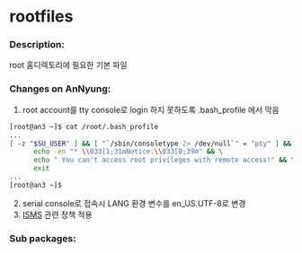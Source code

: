 # rootfiles

### Description:
root 홈디렉토리에 필요한 기본 파일

### Changes on AnNyung:
1. root account를 tty console로 login 하지 못하도록 .bash_profile 에서 막음

  ```bash
[root@an3 ~]$ cat /root/.bash_profile
...
[ -z "$SU_USER" ] && [ "`/sbin/consoletype 2> /dev/null`" = "pty" ] && \
        echo -en "* \\033[1;31mNotice:\\033[0;39m" && \
        echo " You can't access root privileges with remote access!" && \
        exit
...
[root@an3 ~]$ 
```
2. serial console로 접속시 LANG 환경 변수를 en_US.UTF-8로 변경
3. [ISMS](http://isms.kisa.or.kr/kor/intro/intro01.jsp) 관련 정책 적용

### Sub packages:
